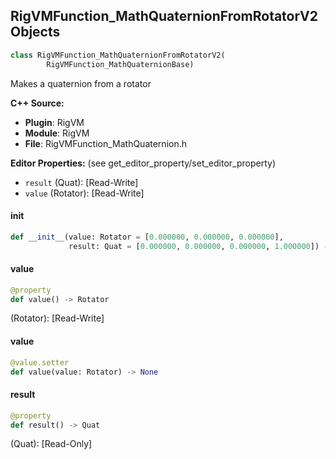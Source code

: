 ## RigVMFunction_MathQuaternionFromRotatorV2 Objects

```python
class RigVMFunction_MathQuaternionFromRotatorV2(
        RigVMFunction_MathQuaternionBase)
```

Makes a quaternion from a rotator

**C++ Source:**

- **Plugin**: RigVM
- **Module**: RigVM
- **File**: RigVMFunction_MathQuaternion.h

**Editor Properties:** (see get_editor_property/set_editor_property)

- ``result`` (Quat):  [Read-Write]
- ``value`` (Rotator):  [Read-Write]

<a id="unreal.RigVMFunction_MathQuaternionFromRotatorV2.__init__"></a>

#### __init__

```python
def __init__(value: Rotator = [0.000000, 0.000000, 0.000000],
             result: Quat = [0.000000, 0.000000, 0.000000, 1.000000]) -> None
```

<a id="unreal.RigVMFunction_MathQuaternionFromRotatorV2.value"></a>

#### value

```python
@property
def value() -> Rotator
```

(Rotator):  [Read-Write]

<a id="unreal.RigVMFunction_MathQuaternionFromRotatorV2.value"></a>

#### value

```python
@value.setter
def value(value: Rotator) -> None
```

<a id="unreal.RigVMFunction_MathQuaternionFromRotatorV2.result"></a>

#### result

```python
@property
def result() -> Quat
```

(Quat):  [Read-Only]

<a id="unreal.RigUnit_MathQuaternionFromRotatorV2"></a>